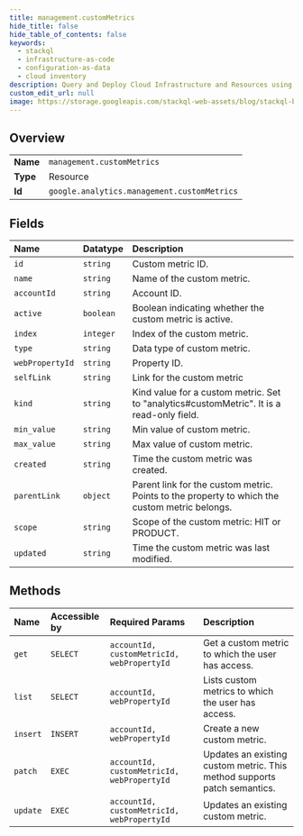 ```yaml
---
title: management.customMetrics
hide_title: false
hide_table_of_contents: false
keywords:
  - stackql
  - infrastructure-as-code
  - configuration-as-data
  - cloud inventory
description: Query and Deploy Cloud Infrastructure and Resources using SQL
custom_edit_url: null
image: https://storage.googleapis.com/stackql-web-assets/blog/stackql-blog-post-featured-image.png
---
```

  
    

## Overview
<table><tbody>
<tr><td><b>Name</b></td><td><code>management.customMetrics</code></td></tr>
<tr><td><b>Type</b></td><td>Resource</td></tr>
<tr><td><b>Id</b></td><td><code>google.analytics.management.customMetrics</code></td></tr>
</tbody></table>

## Fields
| Name | Datatype | Description |
|:-----|:---------|:------------|
| `id` | `string` | Custom metric ID. |
| `name` | `string` | Name of the custom metric. |
| `accountId` | `string` | Account ID. |
| `active` | `boolean` | Boolean indicating whether the custom metric is active. |
| `index` | `integer` | Index of the custom metric. |
| `type` | `string` | Data type of custom metric. |
| `webPropertyId` | `string` | Property ID. |
| `selfLink` | `string` | Link for the custom metric |
| `kind` | `string` | Kind value for a custom metric. Set to "analytics#customMetric". It is a read-only field. |
| `min_value` | `string` | Min value of custom metric. |
| `max_value` | `string` | Max value of custom metric. |
| `created` | `string` | Time the custom metric was created. |
| `parentLink` | `object` | Parent link for the custom metric. Points to the property to which the custom metric belongs. |
| `scope` | `string` | Scope of the custom metric: HIT or PRODUCT. |
| `updated` | `string` | Time the custom metric was last modified. |
## Methods
| Name | Accessible by | Required Params | Description |
|:-----|:--------------|:----------------|:------------|
| `get` | `SELECT` | `accountId, customMetricId, webPropertyId` | Get a custom metric to which the user has access. |
| `list` | `SELECT` | `accountId, webPropertyId` | Lists custom metrics to which the user has access. |
| `insert` | `INSERT` | `accountId, webPropertyId` | Create a new custom metric. |
| `patch` | `EXEC` | `accountId, customMetricId, webPropertyId` | Updates an existing custom metric. This method supports patch semantics. |
| `update` | `EXEC` | `accountId, customMetricId, webPropertyId` | Updates an existing custom metric. |
